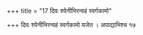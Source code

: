 +++
title = "17 दिवः श्येनीभिरन्वहं स्वर्गकामो"

+++
दिवः श्येनीभिरन्वहं स्वर्गकामो यजेत । अपाद्याभिश्च १७